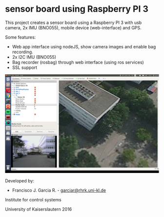 # sensor board using Raspberry PI 3

This project creates a sensor board using a Raspberry PI 3 with usb camera, 2x IMU (BNO055), mobile device (web-interface) and GPS.

Some features:

- Web app interface using nodeJS, show camera images and enable bag recording.
- 2x I2C IMU (BNO055)
- Bag recorder (rosbag) through web interface (using ros services)
- SSL support

![Alt text](https://github.com/francisc0garcia/sensor_board/blob/master/media/sensor_board_interface.png?raw=true "Sensor board interface")

Developed by:

- Francisco J. Garcia R. - garciar@rhrk.uni-kl.de

Institute for control systems

University of Kaiserslautern 2016